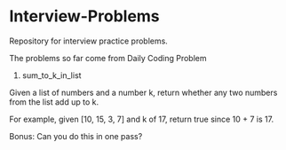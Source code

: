 # Interview-Problems
Repository for interview practice problems.

The problems so far come from Daily Coding Problem

1. sum_to_k_in_list

Given a list of numbers and a number k, return whether any two numbers from the list add up to k.

For example, given [10, 15, 3, 7] and k of 17, return true since 10 + 7 is 17.

Bonus: Can you do this in one pass?